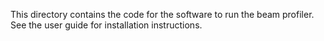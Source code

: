 This directory contains the code for the software to run the beam profiler. See the user guide for installation instructions.